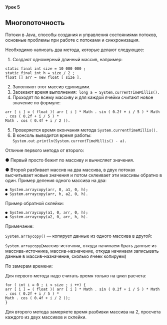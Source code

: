 #### Урок 5
## Многопоточность
Потоки в Java, способы создания и управления состояниями
потоков, основные проблемы при работе с потоками и
синхронизация.

Необходимо написать два метода, которые делают следующее:
1) Создают одномерный длинный массив, например:
```
static final int size = 10 000 000 ;
static final int h = size / 2 ;
float [] arr = new float [ size ].
```
2) Заполняют этот массив единицами.
3) Засекают время выполнения:` long a = System.currentTimeMillis().`
4) Проходят по всему массиву и для каждой ячейки считают новое значение по формуле:
```
arr [ i ] = ( float )( arr [ i ] * Math . sin ( 0.2f + i / 5 ) * Math . cos ( 0.2f + i / 5 ) *
Math . cos ( 0.4f + i / 2 )).
```
5) Проверяется время окончания метода `System.currentTimeMillis().`
6) В консоль выводится время работы: `System.out.println(System.currentTimeMillis() - a).`

Отличие первого метода от второго:

● Первый просто бежит по массиву и вычисляет значения.

● Второй разбивает массив на два массива, в двух потоках высчитывает новые значения и
потом склеивает эти массивы обратно в один.
Пример деления одного массива на два:
```
● System.arraycopy(arr, 0, a1, 0, h);
● System.arraycopy(arr, h, a2, 0, h).
```
Пример обратной склейки:
```
● System.arraycopy(a1, 0, arr, 0, h);
● System.arraycopy(a2, 0, arr, h, h).
```
Примечание:

`System.arraycopy()` — копирует данные из одного массива в другой:

`System.arraycopy`(массив-источник, откуда начинаем брать данные из массива-источника,
массив-назначение, откуда начинаем записывать данные в массив-назначение, сколько ячеек
копируем)

По замерам времени:

Для первого метода надо считать время только на цикл расчета:
```
for ( int i = 0 ; i < size ; i ++) {
arr [ i ] = ( float )( arr [ i ] * Math . sin ( 0.2f + i / 5 ) * Math . cos ( 0.2f + i / 5 ) *
Math . cos ( 0.4f + i / 2 ));
}
```
Для второго метода замеряете время разбивки массива на 2, просчета каждого из двух массивов и
склейки.